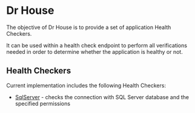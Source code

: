 # Dr House

The objective of Dr House is to provide a  set of application Health Checkers.

It can be used within a health check endpoint to perform all verifications needed
in order to determine whether the application is healthy or not.

## Health Checkers

Current implementation includes the following Health Checkers:
- [SqlServer](docs/health-checkers/SqlServer.md) - checks the connection with
  SQL Server database and the specified permissions
